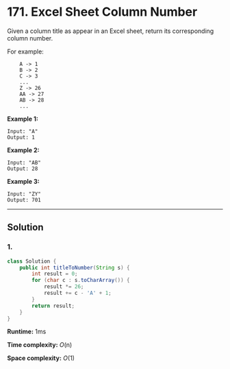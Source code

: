# 171. Excel Sheet Column Number

Given a column title as appear in an Excel sheet, return its corresponding column number.

For example:

```
    A -> 1
    B -> 2
    C -> 3
    ...
    Z -> 26
    AA -> 27
    AB -> 28 
    ...
```

**Example 1:**

```
Input: "A"
Output: 1
```

**Example 2:**

```
Input: "AB"
Output: 28
```

**Example 3:**

```
Input: "ZY"
Output: 701
```

---

## Solution

### 1.  

```java
class Solution {
    public int titleToNumber(String s) {
        int result = 0;
        for (char c : s.toCharArray()) {
            result *= 26;
            result += c - 'A' + 1;
        }
        return result;
    }
}
```

**Runtime:** 1ms

**Time complexity:** *O*(n)

**Space complexity:** *O*(1)